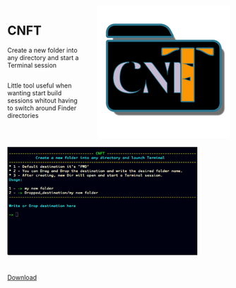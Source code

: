 <img style="float: right; margin-left: 30px; margin-bottom: 20px;" width="300" height="300" src="images/logo.png" align="right">

# CNFT
Create a new folder into any directory and start a Terminal session

##
Little tool useful when wanting start build sessions whitout having to switch around Finder directories

#
<img src="images/image.png" width="430" height="245">


#
[Download](https://github.com/LAbyOne/CNFT/blob/main/CNFT.dmg)
